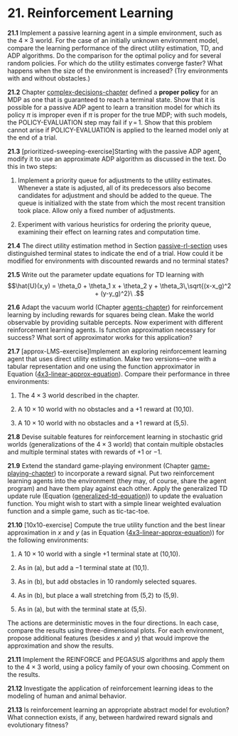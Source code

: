 
# 21. Reinforcement Learning

**21.1** Implement a passive learning agent in a simple environment, such as the
$4\times 3$ world. For the case of an initially unknown environment
model, compare the learning performance of the direct utility
estimation, TD, and ADP algorithms. Do the comparison for the optimal
policy and for several random policies. For which do the utility
estimates converge faster? What happens when the size of the environment
is increased? (Try environments with and without obstacles.)

**21.2** Chapter [complex-decisions-chapter](#/) defined a
**proper policy** for an MDP as one that is
guaranteed to reach a terminal state. Show that it is possible for a
passive ADP agent to learn a transition model for which its policy $\pi$
is improper even if $\pi$ is proper for the true MDP; with such models,
the POLICY-EVALUATION step may fail if $\gamma{{\,=\,}}1$. Show that this problem cannot
arise if POLICY-EVALUATION is applied to the learned model only at the end of a trial.

**21.3** \[prioritized-sweeping-exercise\]Starting with the passive ADP agent,
modify it to use an approximate ADP algorithm as discussed in the text.
Do this in two steps:

1.  Implement a priority queue for adjustments to the utility estimates.
    Whenever a state is adjusted, all of its predecessors also become
    candidates for adjustment and should be added to the queue. The
    queue is initialized with the state from which the most recent
    transition took place. Allow only a fixed number of adjustments.

2.  Experiment with various heuristics for ordering the priority queue,
    examining their effect on learning rates and computation time.

**21.4** The direct utility estimation method in
Section [passive-rl-section](#/) uses distinguished terminal
states to indicate the end of a trial. How could it be modified for
environments with discounted rewards and no terminal states?

**21.5** Write out the parameter update equations for TD learning with
$$\hat{U}(x,y) = \theta_0 + \theta_1 x + \theta_2 y + \theta_3\,\sqrt{(x-x_g)^2 + (y-y_g)^2}\ .$$

**21.6** Adapt the vacuum world (Chapter [agents-chapter](#/)) for
reinforcement learning by including rewards for squares being clean.
Make the world observable by providing suitable percepts. Now experiment
with different reinforcement learning agents. Is function approximation
necessary for success? What sort of approximator works for this
application?

**21.7** \[approx-LMS-exercise\]Implement an exploring reinforcement learning
agent that uses direct utility estimation. Make two versions—one with a
tabular representation and one using the function approximator in
Equation ([4x3-linear-approx-equation](#/)). Compare their
performance in three environments:

1.  The $4\times 3$ world described in the chapter.

2.  A ${10}\times {10}$ world with no obstacles and a +1 reward
    at (10,10).

3.  A ${10}\times {10}$ world with no obstacles and a +1 reward
    at (5,5).

**21.8** Devise suitable features for reinforcement learning in stochastic grid
worlds (generalizations of the $4\times 3$ world) that contain multiple
obstacles and multiple terminal states with rewards of $+1$ or $-1$.

**21.9** Extend the standard game-playing environment
(Chapter [game-playing-chapter](#/)) to incorporate a reward
signal. Put two reinforcement learning agents into the environment (they
may, of course, share the agent program) and have them play against each
other. Apply the generalized TD update rule
(Equation ([generalized-td-equation](#/))) to update the
evaluation function. You might wish to start with a simple linear
weighted evaluation function and a simple game, such as tic-tac-toe.

**21.10** \[10x10-exercise\] Compute the true utility function and the best linear
approximation in $x$ and $y$ (as in
Equation ([4x3-linear-approx-equation](#/))) for the
following environments:

1.  A ${10}\times {10}$ world with a single $+1$ terminal state
    at (10,10).

2.  As in (a), but add a $-1$ terminal state at (10,1).

3.  As in (b), but add obstacles in 10 randomly selected squares.

4.  As in (b), but place a wall stretching from (5,2) to (5,9).

5.  As in (a), but with the terminal state at (5,5).

The actions are deterministic moves in the four directions. In each
case, compare the results using three-dimensional plots. For each
environment, propose additional features (besides $x$ and $y$) that
would improve the approximation and show the results.

**21.11** Implement the REINFORCE and PEGASUS algorithms and apply them to the $4\times 3$ world,
using a policy family of your own choosing. Comment on the results.

**21.12** Investigate the application of reinforcement learning ideas to the
modeling of human and animal behavior.

**21.13** Is reinforcement learning an appropriate abstract model for evolution?
What connection exists, if any, between hardwired reward signals and
evolutionary fitness?
